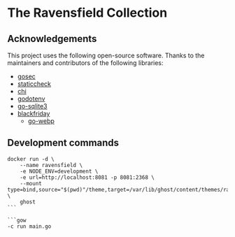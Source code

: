 # The Ravensfield Collection

## Acknowledgements

This project uses the following open-source software. Thanks to the maintainers and contributors of the following libraries:

- [gosec](https://github.com/securego/gosec)
- [staticcheck](https://github.com/dominikh/go-tools)
- [chi](https://github.com/go-chi/chi)
- [godotenv](https://github.com/joho/godotenv)
- [go-sqlite3](https://github.com/mattn/go-sqlite3)
- [blackfriday](https://github.com/russross/blackfriday)
  - [go-webp](https://github.com/kolesa-team/go-webp)

## Development commands

```text
docker run -d \
    --name ravensfield \
    -e NODE_ENV=development \
    -e url=http://localhost:8081 -p 8081:2368 \
    --mount type=bind,source="$(pwd)"/theme,target=/var/lib/ghost/content/themes/ravensfield \
    ghost 
```  

```gow
-c run main.go
```
